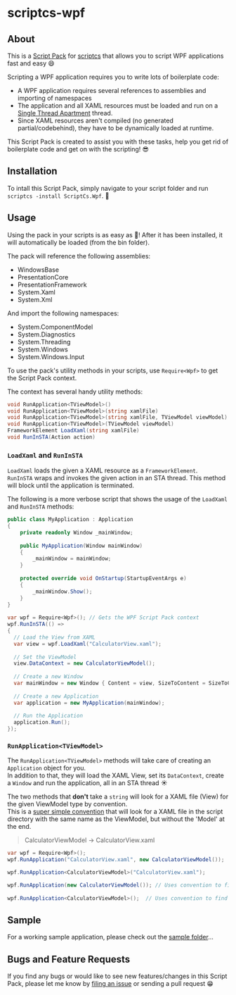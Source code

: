scriptcs-wpf
============

## About

This is a [Script Pack](https://github.com/scriptcs/scriptcs/wiki/Script-Packs) 
for [scriptcs](https://github.com/scriptcs/scriptcs) that allows you to script 
WPF applications fast and easy :smile:

Scripting a WPF application requires you to write lots of boilerplate code:
 - A WPF application requires several references to assemblies and importing of namespaces
 - The application and all XAML resources must be loaded and run on a [Single Thread Apartment](http://msdn.microsoft.com/en-us/library/windows/desktop/ms680112.aspx) thread.
 - Since XAML resources aren't compiled (no generated partial/codebehind), they have to be dynamically loaded at runtime.

This Script Pack is created to assist you with these tasks, help you get rid of boilerplate code and get on with the scripting! :sunglasses:

## Installation
To intall this Script Pack, simply navigate to your script folder and run `scriptcs -install ScriptCs.Wpf`. :metal:

## Usage
Using the pack in your scripts is as easy as :cake:! After it has been installed, it will automatically be loaded (from the bin folder).

The pack will reference the following assemblies:
 - WindowsBase
 - PresentationCore
 - PresentationFramework
 - System.Xaml
 - System.Xml

And import the following namespaces:
 - System.ComponentModel
 - System.Diagnostics
 - System.Threading
 - System.Windows
 - System.Windows.Input

To use the pack's utility methods in your scripts, use `Require<Wpf>` to get the Script Pack context.

The context has several handy utility methods:

```csharp
void RunApplication<TViewModel>()
void RunApplication<TViewModel>(string xamlFile)
void RunApplication<TViewModel>(string xamlFile, TViewModel viewModel)
void RunApplication<TViewModel>(TViewModel viewModel)
FrameworkElement LoadXaml(string xamlFile)
void RunInSTA(Action action)
```

### `LoadXaml` and `RunInSTA`

`LoadXaml` loads the given a XAML resource as a `FrameworkElement`.  
`RunInSTA` wraps and invokes the given action in an STA thread. This method will block until the application is terminated. 

The following is a more verbose script that shows the usage of the `LoadXaml` and `RunInSTA` methods:

```csharp
public class MyApplication : Application
{
    private readonly Window _mainWindow;
 
    public MyApplication(Window mainWindow)
    {
        _mainWindow = mainWindow;
    }
 
    protected override void OnStartup(StartupEventArgs e)
    {
        _mainWindow.Show();
    }
}
 
var wpf = Require<Wpf>(); // Gets the WPF Script Pack context
wpf.RunInSTA(() =>
{
  // Load the View from XAML
  var view = wpf.LoadXaml("CalculatorView.xaml");
  
  // Set the ViewModel
  view.DataContext = new CalculatorViewModel();
 
  // Create a new Window
  var mainWindow = new Window { Content = view, SizeToContent = SizeToContent.WidthAndHeight };
  
  // Create a new Application
  var application = new MyApplication(mainWindow);
  
  // Run the Application
  application.Run();
});
```

### `RunApplication<TViewModel>`

The `RunApplication<TViewModel>` methods will take care of creating an `Application` object for you.  
In addition to that, they will load the XAML View, set its `DataContext`, create a `Window` and run the application, 
all in an STA thread :sunny:

The two methods that **don't** take a `string` will look for a XAML file (View) for the given ViewModel type by convention.  
This is a [super simple convention](https://github.com/khellang/scriptcs-wpf/blob/master/ScriptCs.Wpf/Wpf.cs#L69) that will look for a XAML file in the script directory with the same name as the ViewModel, but without the 'Model' at the end.
> CalculatorViewModel -> CalculatorView.xaml

```csharp
var wpf = Require<Wpf>();
wpf.RunApplication("CalculatorView.xaml", new CalculatorViewModel());

wpf.RunApplication<CalculatorViewModel>("CalculatorView.xaml");

wpf.RunApplication(new CalculatorViewModel()); // Uses convention to find View for ViewModel
 
wpf.RunApplication<CalculatorViewModel>();  // Uses convention to find View for ViewModel
```

## Sample

For a working sample application, please check out the [sample folder](https://github.com/khellang/scriptcs-wpf/tree/master/sample)...

## Bugs and Feature Requests
If you find any bugs or would like to see new features/changes in this Script Pack, 
please let me know by [filing an issue](https://github.com/khellang/scriptcs-wpf/issues/new) or sending a pull request :grin:
